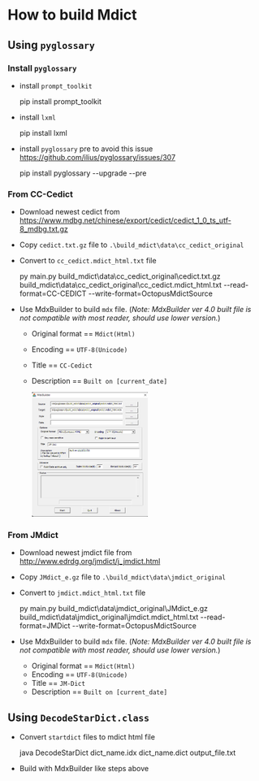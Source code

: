 # How to build Mdict

## Using `pyglossary`

### Install `pyglossary`

- install `prompt_toolkit`

  pip install prompt_toolkit

- install `lxml`

  pip install lxml

- install `pyglossary` pre to avoid this issue https://github.com/ilius/pyglossary/issues/307

  pip install pyglossary --upgrade --pre

### From CC-Cedict

- Download newest cedict from https://www.mdbg.net/chinese/export/cedict/cedict_1_0_ts_utf-8_mdbg.txt.gz

- Copy `cedict.txt.gz` file to `.\build_mdict\data\cc_cedict_original`

- Convert to `cc_cedict.mdict_html.txt` file

  py main.py build_mdict\data\cc_cedict_original\cedict.txt.gz build_mdict\data\cc_cedict_original\cc_cedict.mdict_html.txt --read-format=CC-CEDICT --write-format=OctopusMdictSource

- Use MdxBuilder to build `mdx` file. (_Note: MdxBuilder ver 4.0 built file is not compatible with most reader, should use lower version._)

  - Original format == `Mdict(Html)`
  - Encoding == `UTF-8(Unicode)`
  - Title == `CC-Cedict`
  - Description == `Built on [current_date]`

    <img src="https://github.com/anhtuan23/pyglossary/raw/my_branch/build_mdict/MdxBuilder_screenshot.png" width="50%" height="50%"/>

### From JMdict

- Download newest jmdict file from http://www.edrdg.org/jmdict/j_jmdict.html

- Copy `JMdict_e.gz` file to `.\build_mdict\data\jmdict_original`

- Convert to `jmdict.mdict_html.txt` file

  py main.py build_mdict\data\jmdict_original\JMdict_e.gz build_mdict\data\jmdict_original\jmdict.mdict_html.txt --read-format=JMDict --write-format=OctopusMdictSource

- Use MdxBuilder to build `mdx` file. (_Note: MdxBuilder ver 4.0 built file is not compatible with most reader, should use lower version._)

  - Original format == `Mdict(Html)`
  - Encoding == `UTF-8(Unicode)`
  - Title == `JM-Dict`
  - Description == `Built on [current_date]`

## Using `DecodeStarDict.class`

- Convert `startdict` files to mdict html file

  java DecodeStarDict dict_name.idx dict_name.dict output_file.txt

- Build with MdxBuilder like steps above
